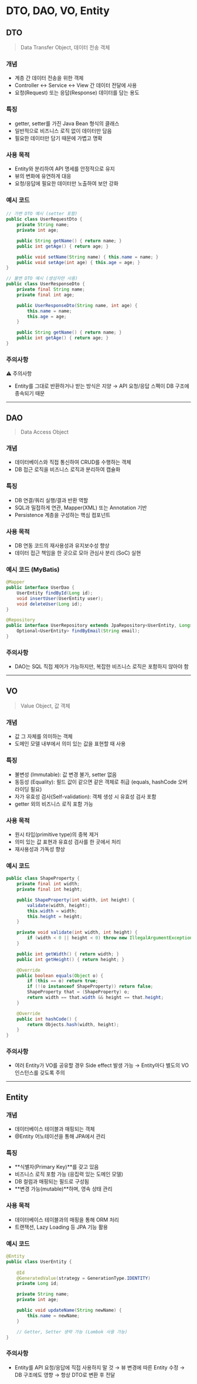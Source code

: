 # DTO, DAO, VO, Entity
## DTO
> Data Transfer Object, 데이터 전송 객체

### 개념
- 계층 간 데이터 전송을 위한 객체
- Controller ↔ Service ↔ View 간 데이터 전달에 사용
- 요청(Request) 또는 응답(Response) 데이터를 담는 용도

### 특징
- getter, setter를 가진 Java Bean 형식의 클래스
- 일반적으로 비즈니스 로직 없이 데이터만 담음
- 필요한 데이터만 담기 때문에 가볍고 명확

### 사용 목적
- Entity와 분리하여 API 명세를 안정적으로 유지
- 뷰의 변화에 유연하게 대응
- 요청/응답에 필요한 데이터만 노출하여 보안 강화

### 예시 코드
#### 
```java
// 가변 DTO 예시 (setter 포함)
public class UserRequestDto {
    private String name;
    private int age;

    public String getName() { return name; }
    public int getAge() { return age; }

    public void setName(String name) { this.name = name; }
    public void setAge(int age) { this.age = age; }
}
```
```java
// 불변 DTO 예시 (생성자만 사용)
public class UserResponseDto {
    private final String name;
    private final int age;

    public UserResponseDto(String name, int age) {
        this.name = name;
        this.age = age;
    }

    public String getName() { return name; }
    public int getAge() { return age; }
}
```
### 주의사항
⚠️ 주의사항
- Entity를 그대로 반환하거나 받는 방식은 지양
&rarr; API 요청/응답 스펙이 DB 구조에 종속되기 때문

---
## DAO
> Data Access Object

### 개념
- 데이터베이스와 직접 통신하여 CRUD를 수행하는 객체
- DB 접근 로직을 비즈니스 로직과 분리하여 캡슐화

### 특징
- DB 연결/쿼리 실행/결과 반환 역할
- SQL과 밀접하게 연관, Mapper(XML) 또는 Annotation 기반
- Persistence 계층을 구성하는 핵심 컴포넌트

### 사용 목적
- DB 연동 코드의 재사용성과 유지보수성 향상
- 데이터 접근 책임을 한 곳으로 모아 관심사 분리 (SoC) 실현

### 예시 코드 (MyBatis)
```java
@Mapper
public interface UserDao {
    UserEntity findById(Long id);
    void insertUser(UserEntity user);
    void deleteUser(Long id);
}
````
```java
@Repository
public interface UserRepository extends JpaRepository<UserEntity, Long> {
    Optional<UserEntity> findByEmail(String email);
}
````

### 주의사항
- DAO는 SQL 직접 제어가 가능하지만, 복잡한 비즈니스 로직은 포함하지 않아야 함

---

## VO
> Value Object, 값 객체

### 개념
- 값 그 자체를 의미하는 객체
- 도메인 모델 내부에서 의미 있는 값을 표현할 때 사용

### 특징
- 불변성 (Immutable): 값 변경 불가, setter 없음
- 동등성 (Equality): 필드 값이 같으면 같은 객체로 취급 (equals, hashCode 오버라이딩 필요)
- 자가 유효성 검사(Self-validation): 객체 생성 시 유효성 검사 포함
- getter 외의 비즈니스 로직 포함 가능

### 사용 목적
- 원시 타입(primitive type)의 중복 제거
- 의미 있는 값 표현과 유효성 검사를 한 곳에서 처리
- 재사용성과 가독성 향상

### 예시 코드
```java
public class ShapeProperty {
    private final int width;
    private final int height;

    public ShapeProperty(int width, int height) {
        validate(width, height);
        this.width = width;
        this.height = height;
    }

    private void validate(int width, int height) {
        if (width < 0 || height < 0) throw new IllegalArgumentException("Invalid dimension");
    }

    public int getWidth() { return width; }
    public int getHeight() { return height; }

    @Override
    public boolean equals(Object o) {
        if (this == o) return true;
        if (!(o instanceof ShapeProperty)) return false;
        ShapeProperty that = (ShapeProperty) o;
        return width == that.width && height == that.height;
    }

    @Override
    public int hashCode() {
        return Objects.hash(width, height);
    }
}
````

### 주의사항
- 여러 Entity가 VO를 공유할 경우 Side effect 발생 가능
&rarr; Entity마다 별도의 VO 인스턴스를 갖도록 주의

---

## Entity
### 개념
- 데이터베이스 테이블과 매핑되는 객체
- @Entity 어노테이션을 통해 JPA에서 관리

### 특징
- **식별자(Primary Key)**를 갖고 있음
- 비즈니스 로직 포함 가능 (응집력 있는 도메인 모델)
- DB 컬럼과 매핑되는 필드로 구성됨
- **변경 가능(mutable)**하며, 영속 상태 관리

### 사용 목적
- 데이터베이스 테이블과의 매핑을 통해 ORM 처리
- 트랜잭션, Lazy Loading 등 JPA 기능 활용

### 예시 코드
```java
@Entity
public class UserEntity {
    
    @Id
    @GeneratedValue(strategy = GenerationType.IDENTITY)
    private Long id;

    private String name;
    private int age;

    public void updateName(String newName) {
        this.name = newName;
    }

    // Getter, Setter 생략 가능 (Lombok 사용 가능)
}
````

### 주의사항
- Entity를 API 요청/응답에 직접 사용하지 말 것
&rarr; 뷰 변경에 따른 Entity 수정 &rarr; DB 구조에도 영향
&rarr; 항상 DTO로 변환 후 전달